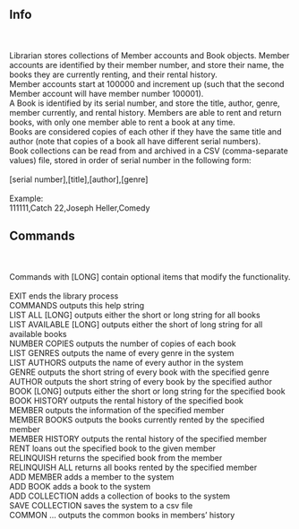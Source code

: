 ## Info    
<br />
<br />Librarian stores collections of Member accounts and Book objects. Member accounts are identified by their member number, and store their name, the books they are currently renting, and their rental history.
<br />Member accounts start at 100000 and increment up (such that the second Member account will have member number 100001).
<br />A Book is identified by its serial number, and store the title, author, genre, member currently, and rental history. Members are able to rent and return books, with only one member able to rent a book at any time.
<br />Books are considered copies of each other if they have the same title and author (note that copies of a book all have different serial numbers).
<br />Book collections can be read from and archived in a CSV (comma-separate values) file, stored in order of serial number in the following form:
<br />
<br />[serial number],[title],[author],[genre]
<br />
<br />Example:
<br />111111,Catch 22,Joseph Heller,Comedy 
  
## Commands
<br />
<br />Commands with [LONG] contain optional items that modify the functionality.<br />
<br />EXIT ends the library process
<br />COMMANDS outputs this help string
<br />LIST ALL [LONG] outputs either the short or long string for all books
<br />LIST AVAILABLE [LONG] outputs either the short of long string for all available books
<br />NUMBER COPIES outputs the number of copies of each book
<br />LIST GENRES outputs the name of every genre in the system
<br />LIST AUTHORS outputs the name of every author in the system
<br />GENRE <genre> outputs the short string of every book with the specified genre
<br />AUTHOR <author> outputs the short string of every book by the specified author
<br />BOOK <serialNumber> [LONG] outputs either the short or long string for the specified book
<br />BOOK HISTORY <serialNumber> outputs the rental history of the specified book
<br />MEMBER <memberNumber> outputs the information of the specified member
<br />MEMBER BOOKS <memberNumber> outputs the books currently rented by the specified member
<br />MEMBER HISTORY <memberNumber> outputs the rental history of the specified member
<br />RENT <memberNumber> <serialNumber> loans out the specified book to the given member
<br />RELINQUISH <memberNumber> <serialNumber> returns the specified book from the member
<br />RELINQUISH ALL <memberNumber> returns all books rented by the specified member
<br />ADD MEMBER <name> adds a member to the system
<br />ADD BOOK <filename> <serialNumber> adds a book to the system
<br />ADD COLLECTION <filename> adds a collection of books to the system
<br />SAVE COLLECTION <filename> saves the system to a csv file
<br />COMMON <memberNumber1> <memberNumber2> ... outputs the common books in members’ history

